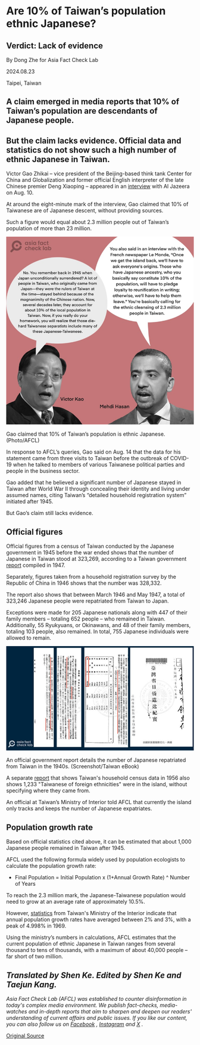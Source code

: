 # Are 10% of Taiwan’s population ethnic Japanese?

## Verdict: Lack of evidence

By Dong Zhe for Asia Fact Check Lab

2024.08.23

Taipei, Taiwan

## A claim emerged in media reports that 10% of Taiwan’s population are descendants of Japanese people.

## But the claim lacks evidence. Official data and statistics do not show such a high number of ethnic Japanese in Taiwan.

Victor Gao Zhikai – vice president of the Beijing-based think tank Center for China and Globalization and former official English interpreter of the late Chinese premier Deng Xiaoping – appeared in an [interview](https://www.youtube.com/watch?v=kmYdpHtOv_E) with Al Jazeera on Aug. 10.

At around the eight-minute mark of the interview, Gao claimed that 10% of Taiwanese are of Japanese descent, without providing sources.

Such a figure would equal about 2.3 million people out of Taiwan’s population of more than 23 million.

![Gao claimed that 10% of Taiwan’s population is ethnic Japanese. (Photo/AFCL)](images/HDUDHWYQVWLAUAI5BZXSJXC3YM.jpg)

Gao claimed that 10% of Taiwan’s population is ethnic Japanese. (Photo/AFCL)

In response to AFCL’s queries, Gao said on Aug. 14 that the data for his statement came from three visits to Taiwan before the outbreak of COVID-19 when he talked to members of various Taiwanese political parties and people in the business sector.

Gao added that he believed a significant number of Japanese stayed in Taiwan after World War II through concealing their identity and living under assumed names, citing Taiwan’s “detailed household registration system” initiated after 1945.

But Gao’s claim still lacks evidence.

## Official figures

Official figures from a census of Taiwan conducted by the Japanese government in 1945 before the war ended shows that the number of Japanese in Taiwan stood at 323,269, according to a Taiwan government [report](https://taiwanebook.ncl.edu.tw/zh-tw/book/NCL-002822626/reader) compiled in 1947.

Separately, figures taken from a household registration survey by the Republic of China in 1946 shows that the number was 328,332.

The report also shows that between March 1946 and May 1947, a total of 323,246 Japanese people were repatriated from Taiwan to Japan.

Exceptions were made for 205 Japanese nationals along with 447 of their family members – totaling 652 people – who remained in Taiwan. Additionally, 55 Ryukyuans, or Okinawans, and 48 of their family members, totaling 103 people, also remained. In total, 755 Japanese individuals were allowed to remain.

![2 (11).png](images/NVNUUMK5HWSRBUB6DAFCDSCDTI.png)

An official government report details the number of Japanese repatriated from Taiwan in the 1940s. (Screenshot/Taiwan eBook)

A separate [report](https://sgp.ncl.edu.tw/hypage.cgi?HYPAGE=search/merge_pdf.hpg&sysid=00000023&jid=00373101&dt=48100201&pages=321-608&cdno=SGP001) that shows Taiwan's household census data in 1956 also shows 1,233 "Taiwanese of foreign ethnicities" were in the island, without specifying where they came from.

An official at Taiwan’s Ministry of Interior told AFCL that currently the island only tracks and keeps the number of Japanese expatriates.

## Population growth rate

Based on official statistics cited above, it can be estimated that about 1,000 Japanese people remained in Taiwan after 1945.

AFCL used the following formula widely used by population ecologists to calculate the population growth rate:

* Final Population = Initial Population x (1+Annual Growth Rate) ^ Number of Years

To reach the 2.3 million mark, the Japanese-Taiwanese population would need to grow at an average rate of approximately 10.5%.

However, [statistics](https://www.ris.gov.tw/app/portal/346) from Taiwan's Ministry of the Interior indicate that annual population growth rates have averaged between 2% and 3%, with a peak of 4.998% in 1969.

Using the ministry’s numbers in calculations, AFCL estimates that the current population of ethnic Japanese in Taiwan ranges from several thousand to tens of thousands, with a maximum of about 40,000 people – far short of two million.

## *Translated by Shen Ke. Edited by Shen Ke and Taejun Kang.*

*Asia Fact Check Lab (AFCL) was established to counter disinformation in today's complex media environment. We publish fact-checks, media-watches and in-depth reports that aim to sharpen and deepen our readers' understanding of current affairs and public issues. If you like our content, you can also follow us on*   [*Facebook*](https://www.facebook.com/asiafactchecklabcn)  *,*   [*Instagram*](https://www.instagram.com/asiafactchecklab/)   *and*   [*X*](https://twitter.com/AFCL_eng)  *.*



[Original Source](https://www.rfa.org/english/news/afcl/afcl-ethnic-japanese-taiwan-08232024040332.html)
